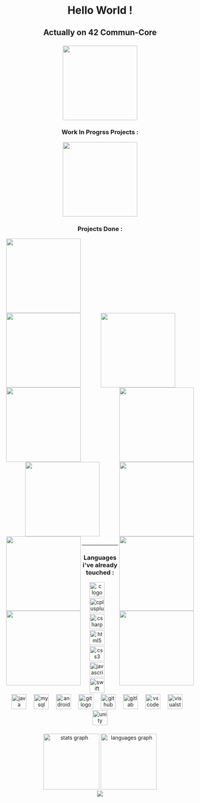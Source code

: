 
<h1  align="center">Hello World !</h1>

###

<h2  align="center">Actually on 42 Commun-Core</h2>

###

<div  align="center">
	<img  height="200"  src="https://github.com/ayogun/42-project-badges/blob/main/badges/common_coren.png" />
</div>

###

<h3  align="center">Work In Progrss Projects :</h3>
<div  align="center" class="inProgress">
	<img  height="200"  src="https://github.com/ayogun/42-project-badges/blob/main/badges/cppe.png" />
</div>

<div name="dones">
<h3  align="center">Projects Done :</h3>

<div align="center  name="cercle1">
<img  align="center"  height="200"  src="https://github.com/ayogun/42-project-badges/blob/main/badges/libftm.png"  href="https://github.com/LeSabreDeDieu/libft" />
</div>

<div align="center"  name="cercle2" >
<img  align="left"  height="200"  src="https://github.com/ayogun/42-project-badges/blob/main/badges/ft_printfe.png"  href="https://github.com/LeSabreDeDieu/ft_printf" />
<img  align="center"  height="200"  src="https://github.com/ayogun/42-project-badges/blob/main/badges/get_next_linee.png"  href="https://github.com/LeSabreDeDieu/gnl-42" />
<img  align="right"  height="200"  src="https://github.com/ayogun/42-project-badges/blob/main/badges/born2beroote.png"  href="" />
</div>

<div align="center"  name="cercle3" >
<img align="left" height="200"  src="https://github.com/ayogun/42-project-badges/blob/main/badges/push_swape.png"  href="https://github.com/LeSabreDeDieu/push_swap" />
<img align="center" height="200"  src="https://github.com/ayogun/42-project-badges/blob/main/badges/so_longm.png"  href="https://github.com/LeSabreDeDieu/so_long" />
<img align="right" height="200"  src="https://github.com/ayogun/42-project-badges/blob/main/badges/minitalkm.png"  href="https://github.com/LeSabreDeDieu/Minitalk" />
</div>

<div align="center" name="cercle4">
<img align="left" height="200"  src="https://github.com/ayogun/42-project-badges/blob/main/badges/minishellm.png"  href="https://github.com/LeSabreDeDieu/Minishell" />
<img align="right" height="200"  src="https://github.com/ayogun/42-project-badges/blob/main/badges/philosopherse.png"  href="https://github.com/LeSabreDeDieu/philosopher" />
</div>

<div align="center" name="cercle5">
<img align="left" height="200"  src="https://github.com/ayogun/42-project-badges/blob/main/badges/cub3dm.png"  href="" />
<img align="right" height="200"  src="https://github.com/ayogun/42-project-badges/blob/main/badges/netpracticem.png"  href="" />
</div>
</div>
 
###

---

<h3 align=center>Languages i've already touched : </h3>
<div  align="center">
<img  src="https://cdn.jsdelivr.net/gh/devicons/devicon/icons/c/c-original.svg"  height="40"  alt="c logo" />
<img  width="12" />
<img  src="https://cdn.jsdelivr.net/gh/devicons/devicon/icons/cplusplus/cplusplus-original.svg"  height="40"  alt="cplusplus logo" />
<img  width="12" />
<img  src="https://cdn.jsdelivr.net/gh/devicons/devicon/icons/csharp/csharp-original.svg"  height="40"  alt="csharp logo" />
<img  width="12" />
<img  src="https://cdn.jsdelivr.net/gh/devicons/devicon/icons/html5/html5-original.svg"  height="40"  alt="html5 logo" />
<img  width="12" />
<img  src="https://cdn.jsdelivr.net/gh/devicons/devicon/icons/css3/css3-original.svg"  height="40"  alt="css3 logo" />
<img  width="12" />
<img  src="https://cdn.jsdelivr.net/gh/devicons/devicon/icons/javascript/javascript-original.svg"  height="40"  alt="javascript logo" />
<img  width="12" />
<img  src="https://cdn.jsdelivr.net/gh/devicons/devicon/icons/swift/swift-original.svg"  height="40"  alt="swift logo" />
<img  width="12" />
<img  src="https://cdn.jsdelivr.net/gh/devicons/devicon/icons/java/java-original.svg"  height="40"  alt="java logo" />
<img  width="12" />
<img  src="https://cdn.jsdelivr.net/gh/devicons/devicon/icons/mysql/mysql-original.svg"  height="40"  alt="mysql logo" />
<img  width="12" />
<img  src="https://cdn.jsdelivr.net/gh/devicons/devicon/icons/androidstudio/androidstudio-original.svg"  height="40"  alt="androidstudio logo" />
<img  width="12" />
<img  src="https://cdn.jsdelivr.net/gh/devicons/devicon/icons/git/git-original.svg"  height="40"  alt="git logo" />
<img  width="12" />
<img  src="https://cdn.jsdelivr.net/gh/devicons/devicon/icons/github/github-original.svg"  height="40"  alt="github logo" />
<img  width="12" />
<img  src="https://cdn.jsdelivr.net/gh/devicons/devicon/icons/gitlab/gitlab-original.svg"  height="40"  alt="gitlab logo" />
<img  width="12" />
<img  src="https://cdn.jsdelivr.net/gh/devicons/devicon/icons/vscode/vscode-original.svg"  height="40"  alt="vscode logo" />
<img  width="12" />
<img  src="https://cdn.jsdelivr.net/gh/devicons/devicon/icons/visualstudio/visualstudio-plain.svg"  height="40"  alt="visualstudio logo" />
<img  width="12" />
<img  src="https://cdn.jsdelivr.net/gh/devicons/devicon/icons/unity/unity-original.svg"  height="40"  alt="unity logo" />
</div>

###

<div  align="center">
<img  src="https://github-readme-stats.vercel.app/api?username=LeSabreDeDieu&hide_title=false&hide_rank=false&show_icons=true&include_all_commits=true&count_private=true&disable_animations=false&theme=dracula&locale=en&hide_border=false&order=1"  height="150"  alt="stats graph" />
<img  src="https://github-readme-stats.vercel.app/api/top-langs?username=LeSabreDeDieu&locale=en&hide_title=false&layout=compact&card_width=320&langs_count=5&theme=dracula&hide_border=false&order=2"  height="150"  alt="languages graph" />
</div>

<div  align="center">
<img  src="https://profile-counter.glitch.me/LeSabreDeDieu/count.svg?" />
</div>

###

